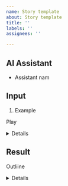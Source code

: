 ```yaml
---
name: Story template
about: Story template
title: ''
labels: ''
assignees: ''

---
```


## AI Assistant

 - Assistant nam

## Input

1. Example

Play


<details>

Sure.


</details>

## Result 

Outliine


<details>

# Produced by AI character: [GPTPT]Project description


</details>
